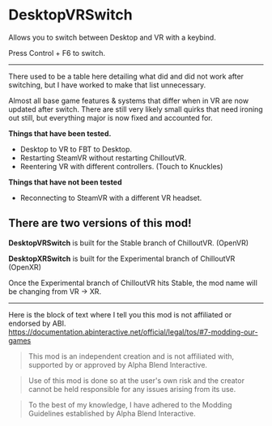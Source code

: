 # DesktopVRSwitch
Allows you to switch between Desktop and VR with a keybind.

Press Control + F6 to switch.

---

There used to be a table here detailing what did and did not work after switching, but I have worked to make that list unnecessary.

Almost all base game features & systems that differ when in VR are now updated after switch. There are still very likely small quirks that need ironing out still, but everything major is now fixed and accounted for. 


**Things that have been tested.**
* Desktop to VR to FBT to Desktop.
* Restarting SteamVR without restarting ChilloutVR. 
* Reentering VR with different controllers. (Touch to Knuckles)

**Things that have not been tested**
* Reconnecting to SteamVR with a different VR headset.


## There are two versions of this mod!
**DesktopVRSwitch** is built for the Stable branch of ChilloutVR. (OpenVR)

**DesktopXRSwitch** is built for the Experimental branch of ChilloutVR (OpenXR)

Once the Experimental branch of ChilloutVR hits Stable, the mod name will be changing from VR -> XR.

---

Here is the block of text where I tell you this mod is not affiliated or endorsed by ABI. 
https://documentation.abinteractive.net/official/legal/tos/#7-modding-our-games

> This mod is an independent creation and is not affiliated with, supported by or approved by Alpha Blend Interactive. 

> Use of this mod is done so at the user's own risk and the creator cannot be held responsible for any issues arising from its use.

> To the best of my knowledge, I have adhered to the Modding Guidelines established by Alpha Blend Interactive.
